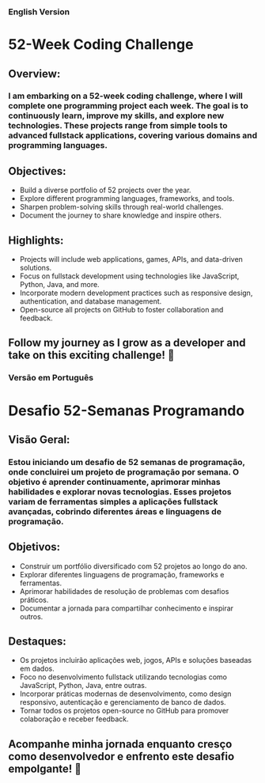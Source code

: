 ### English Version
# 52-Week Coding Challenge
## Overview:
### I am embarking on a 52-week coding challenge, where I will complete one programming project each week. The goal is to continuously learn, improve my skills, and explore new technologies. These projects range from simple tools to advanced fullstack applications, covering various domains and programming languages.

## Objectives:

- Build a diverse portfolio of 52 projects over the year.
- Explore different programming languages, frameworks, and tools.
- Sharpen problem-solving skills through real-world challenges.
- Document the journey to share knowledge and inspire others.

## Highlights:

- Projects will include web applications, games, APIs, and data-driven solutions.
- Focus on fullstack development using technologies like JavaScript, Python, Java, and more.
- Incorporate modern development practices such as responsive design, authentication, and database management.
- Open-source all projects on GitHub to foster collaboration and feedback.

## Follow my journey as I grow as a developer and take on this exciting challenge! 🚀


### Versão em Português
# Desafio 52-Semanas Programando
## Visão Geral:
### Estou iniciando um desafio de 52 semanas de programação, onde concluirei um projeto de programação por semana. O objetivo é aprender continuamente, aprimorar minhas habilidades e explorar novas tecnologias. Esses projetos variam de ferramentas simples a aplicações fullstack avançadas, cobrindo diferentes áreas e linguagens de programação.

## Objetivos:

- Construir um portfólio diversificado com 52 projetos ao longo do ano.
- Explorar diferentes linguagens de programação, frameworks e ferramentas.
- Aprimorar habilidades de resolução de problemas com desafios práticos.
- Documentar a jornada para compartilhar conhecimento e inspirar outros.

## Destaques:

- Os projetos incluirão aplicações web, jogos, APIs e soluções baseadas em dados.
- Foco no desenvolvimento fullstack utilizando tecnologias como JavaScript, Python, Java, entre outras.
- Incorporar práticas modernas de desenvolvimento, como design responsivo, autenticação e gerenciamento de banco de dados.
- Tornar todos os projetos open-source no GitHub para promover colaboração e receber feedback.

## Acompanhe minha jornada enquanto cresço como desenvolvedor e enfrento este desafio empolgante! 🚀
